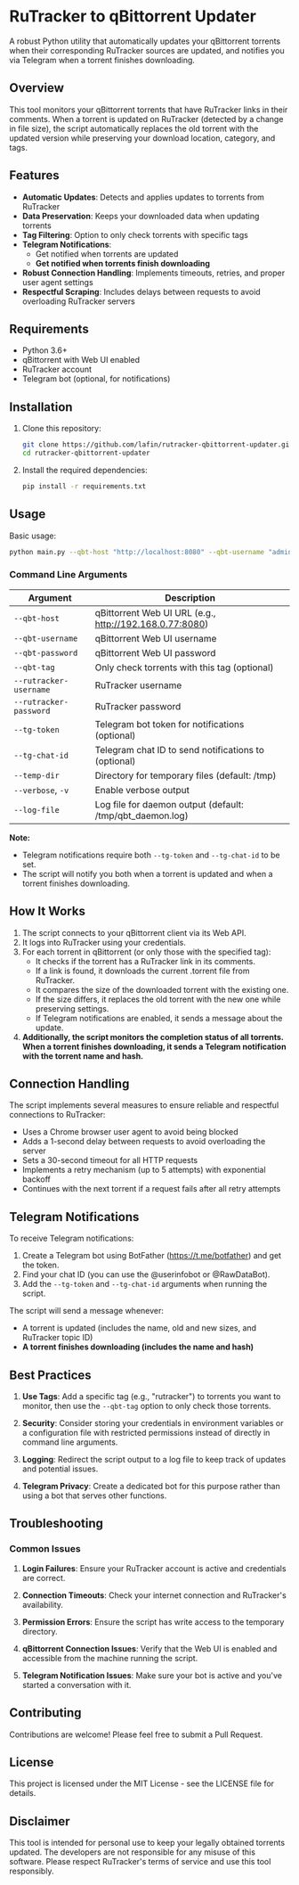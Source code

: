 # RuTracker to qBittorrent Updater

A robust Python utility that automatically updates your qBittorrent torrents when their corresponding RuTracker sources are updated, and notifies you via Telegram when a torrent finishes downloading.

## Overview

This tool monitors your qBittorrent torrents that have RuTracker links in their comments. When a torrent is updated on RuTracker (detected by a change in file size), the script automatically replaces the old torrent with the updated version while preserving your download location, category, and tags.

## Features

- **Automatic Updates**: Detects and applies updates to torrents from RuTracker
- **Data Preservation**: Keeps your downloaded data when updating torrents
- **Tag Filtering**: Option to only check torrents with specific tags
- **Telegram Notifications**:  
  - Get notified when torrents are updated  
  - **Get notified when torrents finish downloading**
- **Robust Connection Handling**: Implements timeouts, retries, and proper user agent settings
- **Respectful Scraping**: Includes delays between requests to avoid overloading RuTracker servers

## Requirements

- Python 3.6+
- qBittorrent with Web UI enabled
- RuTracker account
- Telegram bot (optional, for notifications)

## Installation

1. Clone this repository:
   ```bash
   git clone https://github.com/lafin/rutracker-qbittorrent-updater.git
   cd rutracker-qbittorrent-updater
   ```

2. Install the required dependencies:
   ```bash
   pip install -r requirements.txt
   ```

## Usage

Basic usage:

```bash
python main.py --qbt-host "http://localhost:8080" --qbt-username "admin" --qbt-password "adminpassword" --rutracker-username "your_username" --rutracker-password "your_password"
```

### Command Line Arguments

| Argument            | Description                                                                                      |
|---------------------|--------------------------------------------------------------------------------------------------|
| `--qbt-host`        | qBittorrent Web UI URL (e.g., http://192.168.0.77:8080)                                         |
| `--qbt-username`    | qBittorrent Web UI username                                                                     |
| `--qbt-password`    | qBittorrent Web UI password                                                                     |
| `--qbt-tag`         | Only check torrents with this tag (optional)                                                    |
| `--rutracker-username` | RuTracker username                                                                           |
| `--rutracker-password` | RuTracker password                                                                           |
| `--tg-token`        | Telegram bot token for notifications (optional)                                                 |
| `--tg-chat-id`      | Telegram chat ID to send notifications to (optional)                                            |
| `--temp-dir`        | Directory for temporary files (default: /tmp)                                                   |
| `--verbose`, `-v`   | Enable verbose output                                                                           |
| `--log-file`        | Log file for daemon output (default: /tmp/qbt_daemon.log)                                       |

**Note:**  
- Telegram notifications require both `--tg-token` and `--tg-chat-id` to be set.
- The script will notify you both when a torrent is updated and when a torrent finishes downloading.

## How It Works

1. The script connects to your qBittorrent client via its Web API.
2. It logs into RuTracker using your credentials.
3. For each torrent in qBittorrent (or only those with the specified tag):
   - It checks if the torrent has a RuTracker link in its comments.
   - If a link is found, it downloads the current .torrent file from RuTracker.
   - It compares the size of the downloaded torrent with the existing one.
   - If the size differs, it replaces the old torrent with the new one while preserving settings.
   - If Telegram notifications are enabled, it sends a message about the update.
4. **Additionally, the script monitors the completion status of all torrents. When a torrent finishes downloading, it sends a Telegram notification with the torrent name and hash.**

## Connection Handling

The script implements several measures to ensure reliable and respectful connections to RuTracker:

- Uses a Chrome browser user agent to avoid being blocked
- Adds a 1-second delay between requests to avoid overloading the server
- Sets a 30-second timeout for all HTTP requests
- Implements a retry mechanism (up to 5 attempts) with exponential backoff
- Continues with the next torrent if a request fails after all retry attempts

## Telegram Notifications

To receive Telegram notifications:

1. Create a Telegram bot using BotFather (https://t.me/botfather) and get the token.
2. Find your chat ID (you can use the @userinfobot or @RawDataBot).
3. Add the `--tg-token` and `--tg-chat-id` arguments when running the script.

The script will send a message whenever:
- A torrent is updated (includes the name, old and new sizes, and RuTracker topic ID)
- **A torrent finishes downloading (includes the name and hash)**

## Best Practices

1. **Use Tags**: Add a specific tag (e.g., "rutracker") to torrents you want to monitor, then use the `--qbt-tag` option to only check those torrents.

2. **Security**: Consider storing your credentials in environment variables or a configuration file with restricted permissions instead of directly in command line arguments.

3. **Logging**: Redirect the script output to a log file to keep track of updates and potential issues.

4. **Telegram Privacy**: Create a dedicated bot for this purpose rather than using a bot that serves other functions.

## Troubleshooting

### Common Issues

1. **Login Failures**: Ensure your RuTracker account is active and credentials are correct.

2. **Connection Timeouts**: Check your internet connection and RuTracker's availability.

3. **Permission Errors**: Ensure the script has write access to the temporary directory.

4. **qBittorrent Connection Issues**: Verify that the Web UI is enabled and accessible from the machine running the script.

5. **Telegram Notification Issues**: Make sure your bot is active and you've started a conversation with it.

## Contributing

Contributions are welcome! Please feel free to submit a Pull Request.

## License

This project is licensed under the MIT License - see the LICENSE file for details.

## Disclaimer

This tool is intended for personal use to keep your legally obtained torrents updated. The developers are not responsible for any misuse of this software. Please respect RuTracker's terms of service and use this tool responsibly.
